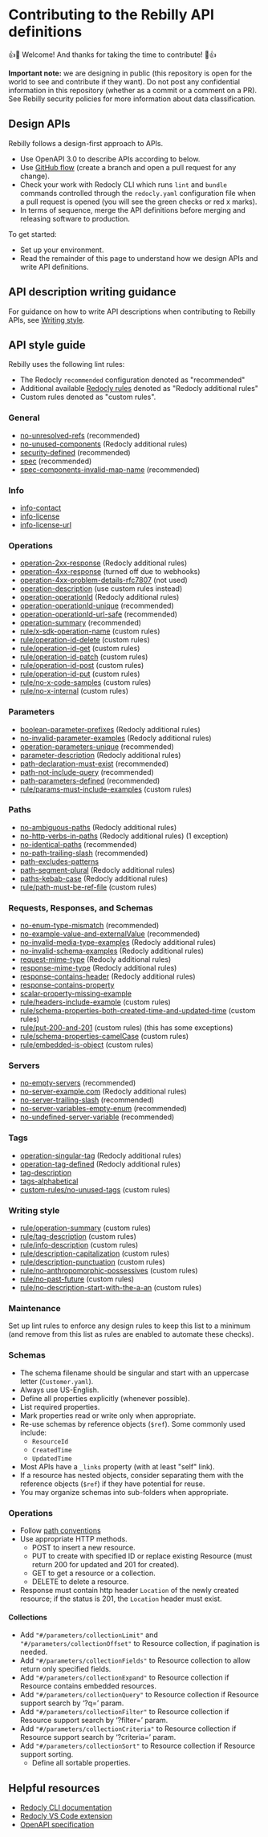 # Contributing to the Rebilly API definitions

👍🎉 Welcome! And thanks for taking the time to contribute! 🎉👍

**Important note:** we are designing in public (this repository is open for the world to see and contribute if they want). Do not post any confidential information in this repository (whether as a commit or a comment on a PR). See Rebilly security policies for more information about data classification.

## Design APIs

Rebilly follows a design-first approach to APIs.

- Use OpenAPI 3.0 to describe APIs according to below.
- Use [GitHub flow](https://docs.github.com/en/get-started/quickstart/github-flow) (create a branch and open a pull request for any change).
- Check your work with Redocly CLI which runs `lint` and `bundle` commands controlled through the `redocly.yaml` configuration file when a pull request is opened (you will see the green checks or red x marks).
- In terms of sequence, merge the API definitions before merging and releasing software to production.

To get started:
- Set up your environment.
- Read the remainder of this page to understand how we design APIs and write API definitions.

## API description writing guidance

For guidance on how to write API descriptions when contributing to Rebilly APIs, see [Writing style](./WRITING-STYLE.md).

## API style guide

Rebilly uses the following lint rules:
- The Redocly `recommended` configuration denoted as "recommended"
- Additional available [Redocly rules](https://redocly.com/docs/cli/rules/) denoted as "Redocly additional rules"
- Custom rules denoted as "custom rules".

### General

- [no-unresolved-refs](https://redocly.com/docs/cli/rules/no-unresolved-refs/) (recommended)
- [no-unused-components](https://redocly.com/docs/cli/rules/no-unused-components/) (Redocly additional rules)
- [security-defined](https://redocly.com/docs/cli/rules/security-defined/) (recommended)
- [spec](https://redocly.com/docs/cli/rules/spec/) (recommended)
- [spec-components-invalid-map-name](https://redocly.com/docs/cli/rules/spec-components-invalid-map-name/) (recommended)

### Info

- [info-contact](https://redocly.com/docs/cli/rules/info-contact/)
- [info-license](https://redocly.com/docs/cli/rules/info-license/)
- [info-license-url](https://redocly.com/docs/cli/rules/info-license-url/)

### Operations

- [operation-2xx-response](https://redocly.com/docs/cli/rules/operation-2xx-response/) (Redocly additional rules)
- [operation-4xx-response](https://redocly.com/docs/cli/rules/operation-4xx-response/) (turned off due to webhooks)
- [operation-4xx-problem-details-rfc7807](https://redocly.com/docs/cli/rules/operation-4xx-problem-details-rfc7807/) (not used)
- [operation-description](https://redocly.com/docs/cli/rules/operation-description/) (use custom rules instead)
- [operation-operationId](https://redocly.com/docs/cli/rules/operation-operationId/) (Redocly additional rules)
- [operation-operationId-unique](https://redocly.com/docs/cli/rules/operation-operationId-unique/) (recommended)
- [operation-operationId-url-safe](https://redocly.com/docs/cli/rules/operation-operationId-url-safe/) (recommended)
- [operation-summary](https://redocly.com/docs/cli/rules/operation-summary/) (recommended)
- [rule/x-sdk-operation-name](https://redocly.com/docs/cli/rules/custom-rules/) (custom rules)
- [rule/operation-id-delete](https://redocly.com/docs/cli/rules/custom-rules/) (custom rules)
- [rule/operation-id-get](https://redocly.com/docs/cli/rules/custom-rules/) (custom rules)
- [rule/operation-id-patch](https://redocly.com/docs/cli/rules/custom-rules/) (custom rules)
- [rule/operation-id-post](https://redocly.com/docs/cli/rules/custom-rules/) (custom rules)
- [rule/operation-id-put](https://redocly.com/docs/cli/rules/custom-rules/) (custom rules)
- [rule/no-x-code-samples](https://redocly.com/docs/cli/rules/custom-rules/) (custom rules)
- [rule/no-x-internal](https://redocly.com/docs/cli/rules/custom-rules/) (custom rules)

### Parameters

- [boolean-parameter-prefixes](https://redocly.com/docs/cli/rules/boolean-parameter-prefixes/) (Redocly additional rules)
- [no-invalid-parameter-examples](https://redocly.com/docs/cli/rules/no-invalid-parameter-examples/) (Redocly additional rules)
- [operation-parameters-unique](https://redocly.com/docs/cli/rules/operation-parameters-unique/) (recommended)
- [parameter-description](https://redocly.com/docs/cli/rules/parameter-description/) (Redocly additional rules)
- [path-declaration-must-exist](https://redocly.com/docs/cli/rules/path-declaration-must-exist/) (recommended)
- [path-not-include-query](https://redocly.com/docs/cli/rules/path-not-include-query/) (recommended)
- [path-parameters-defined](https://redocly.com/docs/cli/rules/path-parameters-defined/) (recommended)
- [rule/params-must-include-examples](redocly.yaml) (custom rules)

### Paths

- [no-ambiguous-paths](https://redocly.com/docs/cli/rules/no-ambiguous-paths/) (Redocly additional rules)
- [no-http-verbs-in-paths](https://redocly.com/docs/cli/rules/no-http-verbs-in-paths/) (Redocly additional rules) (1 exception)
- [no-identical-paths](https://redocly.com/docs/cli/rules/no-identical-paths/) (recommended)
- [no-path-trailing-slash](https://redocly.com/docs/cli/rules/no-path-trailing-slash/) (recommended)
- [path-excludes-patterns](https://redocly.com/docs/cli/rules/path-excludes-patterns/)
- [path-segment-plural](https://redocly.com/docs/cli/rules/path-segment-plural/) (Redocly additional rules)
- [paths-kebab-case](https://redocly.com/docs/cli/rules/paths-kebab-case/) (Redocly additional rules)
- [rule/path-must-be-ref-file](redocly.yaml) (custom rules)

### Requests, Responses, and Schemas

- [no-enum-type-mismatch](https://redocly.com/docs/cli/rules/no-enum-type-mismatch/) (recommended)
- [no-example-value-and-externalValue](https://redocly.com/docs/cli/rules/no-example-value-and-externalValue/) (recommended)
- [no-invalid-media-type-examples](https://redocly.com/docs/cli/rules/no-invalid-media-type-examples/) (Redocly additional rules)
- [no-invalid-schema-examples](https://redocly.com/docs/cli/rules/no-invalid-schema-examples/) (Redocly additional rules)
- [request-mime-type](https://redocly.com/docs/cli/rules/request-mime-type/) (Redocly additional rules)
- [response-mime-type](https://redocly.com/docs/cli/rules/response-mime-type/) (Redocly additional rules)
- [response-contains-header](https://redocly.com/docs/cli/rules/response-contains-header/) (Redocly additional rules)
- [response-contains-property](https://redocly.com/docs/cli/rules/response-contains-property/)
- [scalar-property-missing-example](https://redocly.com/docs/cli/rules/scalar-property-missing-example/)
- [rule/headers-include-example](redocly.yaml) (custom rules)
- [rule/schema-properties-both-created-time-and-updated-time](redocly.yaml) (custom rules)
- [rule/put-200-and-201](redocly.yaml) (custom rules) (this has some exceptions)
- [rule/schema-properties-camelCase](redocly.yaml) (custom rules)
- [rule/embedded-is-object](redocly.yaml) (custom rules)

### Servers

- [no-empty-servers](https://redocly.com/docs/cli/rules/no-empty-servers/) (recommended)
- [no-server-example.com](https://redocly.com/docs/cli/rules/no-server-example-com/) (Redocly additional rules)
- [no-server-trailing-slash](https://redocly.com/docs/cli/rules/no-server-trailing-slash/) (recommended)
- [no-server-variables-empty-enum](https://redocly.com/docs/cli/rules/no-server-variables-empty-enum/) (recommended)
- [no-undefined-server-variable](https://redocly.com/docs/cli/rules/no-undefined-server-variable/) (recommended)

### Tags

- [operation-singular-tag](https://redocly.com/docs/cli/rules/operation-singular-tag/) (Redocly additional rules)
- [operation-tag-defined](https://redocly.com/docs/cli/rules/operation-tag-defined/) (Redocly additional rules)
- [tag-description](https://redocly.com/docs/cli/rules/tag-description/)
- [tags-alphabetical](https://redocly.com/docs/cli/rules/tags-alphabetical/)
- [custom-rules/no-unused-tags](redocly.yaml) (custom rules)


### Writing style

- [rule/operation-summary](https://redocly.com/docs/cli/rules/custom-rules/) (custom rules)
- [rule/tag-description](https://redocly.com/docs/cli/rules/custom-rules/) (custom rules)
- [rule/info-description](https://redocly.com/docs/cli/rules/custom-rules/) (custom rules)
- [rule/description-capitalization](https://redocly.com/docs/cli/rules/custom-rules/) (custom rules)
- [rule/description-punctuation](https://redocly.com/docs/cli/rules/custom-rules/) (custom rules)
- [rule/no-anthropomorphic-possessives](https://redocly.com/docs/cli/rules/custom-rules/) (custom rules)
- [rule/no-past-future](https://redocly.com/docs/cli/rules/custom-rules/) (custom rules)
- [rule/no-description-start-with-the-a-an](https://redocly.com/docs/cli/rules/custom-rules/) (custom rules)

### Maintenance

Set up lint rules to enforce any design rules to keep this list to a minimum (and remove from this list as rules are enabled to automate these checks).

### Schemas

- The schema filename should be singular and start with an uppercase letter (`Customer.yaml`).
- Always use US-English.
- Define all properties explicitly (whenever possible).
- List required properties.
- Mark properties read or write only when appropriate.
- Re-use schemas by reference objects (`$ref`). Some commonly used include:
    - `ResourceId`
    - `CreatedTime`
    - `UpdatedTime`
- Most APIs have a `_links` property (with at least "self" link).
- If a resource has nested objects, consider separating them with the reference objects (`$ref`) if they have potential for reuse.
- You may organize schemas into sub-folders when appropriate.

### Operations

- Follow [path conventions](./openapi/paths/README.md)
- Use appropriate HTTP methods.
    - POST to insert a new resource.
    - PUT to create with specified ID or replace existing Resource (must return 200 for updated and 201 for created).
    - GET to get a resource or a collection.
    - DELETE to delete a resource.
- Response must contain http header `Location` of the newly created resource; if the status is 201, the `Location` header must exist.

#### Collections

- Add `"#/parameters/collectionLimit"` and `"#/parameters/collectionOffset"` to Resource collection, if pagination is needed.
- Add `"#/parameters/collectionFields"` to Resource collection to allow return only specified fields.
- Add `"#/parameters/collectionExpand"` to Resource collection if Resource contains embedded resources.
- Add `"#/parameters/collectionQuery"` to Resource collection if Resource support search by ‘?q=’ param.
- Add `"#/parameters/collectionFilter"` to Resource collection if Resource support search by ‘?filter=’ param.
- Add `"#/parameters/collectionCriteria"` to Resource collection if Resource support search by ‘?criteria=’ param.
- Add `"#/parameters/collectionSort"` to Resource collection if Resource support sorting.
    - Define all sortable properties.

## Helpful resources

- [Redocly CLI documentation](https://redoc.ly/docs/cli/)
- [Redocly VS Code extension](https://marketplace.visualstudio.com/items?itemName=Redocly.openapi-vs-code)
- [OpenAPI specification](https://github.com/OAI/OpenAPI-Specification/blob/main/versions/3.0.3/)
